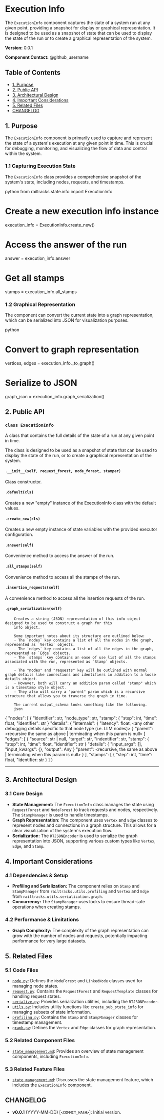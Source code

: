 # Execution Info

The `ExecutionInfo` component captures the state of a system run at any given point, providing a snapshot for display or graphical representation. It is designed to be used as a snapshot of state that can be used to display the state of the run or to create a graphical representation of the system.

**Version:** 0.0.1

**Component Contact:** @github_username

## Table of Contents

- [1. Purpose](#1-purpose)
- [2. Public API](#2-public-api)
- [3. Architectural Design](#3-architectural-design)
- [4. Important Considerations](#4-important-considerations)
- [5. Related Files](#5-related-files)
- [CHANGELOG](#changelog)

## 1. Purpose

The `ExecutionInfo` component is primarily used to capture and represent the state of a system's execution at any given point in time. This is crucial for debugging, monitoring, and visualizing the flow of data and control within the system.

### 1.1 Capturing Execution State

The `ExecutionInfo` class provides a comprehensive snapshot of the system's state, including nodes, requests, and timestamps.

python
from railtracks.state.info import ExecutionInfo

# Create a new execution info instance
execution_info = ExecutionInfo.create_new()

# Access the answer of the run
answer = execution_info.answer

# Get all stamps
stamps = execution_info.all_stamps


### 1.2 Graphical Representation

The component can convert the current state into a graph representation, which can be serialized into JSON for visualization purposes.

python
# Convert to graph representation
vertices, edges = execution_info._to_graph()

# Serialize to JSON
graph_json = execution_info.graph_serialization()


## 2. Public API

### `class ExecutionInfo`
A class that contains the full details of the state of a run at any given point in time.

The class is designed to be used as a snapshot of state that can be used to display the state of the run, or to
create a graphical representation of the system.

#### `.__init__(self, request_forest, node_forest, stamper)`
Class constructor.

#### `.default(cls)`
Creates a new "empty" instance of the ExecutionInfo class with the default values.

#### `.create_new(cls)`
Creates a new empty instance of state variables with the provided executor configuration.

#### `.answer(self)`
Convenience method to access the answer of the run.

#### `.all_stamps(self)`
Convenience method to access all the stamps of the run.

#### `.insertion_requests(self)`
A convenience method to access all the insertion requests of the run.

#### `.graph_serialization(self)`
        Creates a string (JSON) representation of this info object designed to be used to construct a graph for this
        info object.

        Some important notes about its structure are outlined below:
        - The `nodes` key contains a list of all the nodes in the graph, represented as `Vertex` objects.
        - The `edges` key contains a list of all the edges in the graph, represented as `Edge` objects.
        - The `stamps` key contains an ease of use list of all the stamps associated with the run, represented as `Stamp` objects.

        - The "nodes" and "requests" key will be outlined with normal graph details like connections and identifiers in addition to a loose details object.
        - However, both will carry an addition param called "stamp" which is a timestamp style object.
        - They also will carry a "parent" param which is a recursive structure that allows you to traverse the graph in time.

        The current output_schema looks something like the following.
        json
{
  "nodes": [
    {
      "identifier": str,
      "node_type": str,
      "stamp": {
         "step": int,
         "time": float,
         "identifier": str
      }
      "details": {
         "internals": {
            "latency": float,
            <any other debugging details specific to that node type (i.e. LLM nodes)>
      }
      "parent": <recursive the same as above | terminating when this param is null>
  ]
  "edges": [
    {
      "source": str | null,
      "target": str,
      "indentifier": str,
      "stamp": {
        "step": int,
        "time": float,
        "identifier": str
      }
      "details": {
         "input_args": [<list of input args>],
         "input_kwargs": {<dict of input kwargs>},
         "output": Any
      }
      "parent": <recursive, the same as above | terminating when this param is null>
    }
  ],
  "stamps": [
    {
       "step": int,
       "time": float,
       "identifier: str
    }
  ]
}



---

## 3. Architectural Design

### 3.1 Core Design

- **State Management:** The `ExecutionInfo` class manages the state using `RequestForest` and `NodeForest` to track requests and nodes, respectively. The `StampManager` is used to handle timestamps.
- **Graph Representation:** The component uses `Vertex` and `Edge` classes to represent nodes and connections in a graph structure. This allows for a clear visualization of the system's execution flow.
- **Serialization:** The `RTJSONEncoder` is used to serialize the graph representation into JSON, supporting various custom types like `Vertex`, `Edge`, and `Stamp`.

## 4. Important Considerations

### 4.1 Dependencies & Setup

- **Profiling and Serialization:** The component relies on `Stamp` and `StampManager` from `railtracks.utils.profiling` and `Vertex` and `Edge` from `railtracks.utils.serialization.graph`.
- **Concurrency:** The `StampManager` uses locks to ensure thread-safe operations when creating stamps.

### 4.2 Performance & Limitations

- **Graph Complexity:** The complexity of the graph representation can grow with the number of nodes and requests, potentially impacting performance for very large datasets.

## 5. Related Files

### 5.1 Code Files

- [`node.py`](../packages/railtracks/src/railtracks/state/node.py): Defines the `NodeForest` and `LinkedNode` classes used for managing node states.
- [`request.py`](../packages/railtracks/src/railtracks/state/request.py): Contains the `RequestForest` and `RequestTemplate` classes for handling request states.
- [`serialize.py`](../packages/railtracks/src/railtracks/state/serialize.py): Provides serialization utilities, including the `RTJSONEncoder`.
- [`utils.py`](../packages/railtracks/src/railtracks/state/utils.py): Includes utility functions like `create_sub_state_info` for managing subsets of state information.
- [`profiling.py`](../packages/railtracks/src/railtracks/utils/profiling.py): Contains the `Stamp` and `StampManager` classes for timestamp management.
- [`graph.py`](../packages/railtracks/src/railtracks/utils/serialization/graph.py): Defines the `Vertex` and `Edge` classes for graph representation.

### 5.2 Related Component Files

- [`state_management.md`](../components/state_management.md): Provides an overview of state management components, including `ExecutionInfo`.

### 5.3 Related Feature Files

- [`state_management.md`](../features/state_management.md): Discusses the state management feature, which includes the `ExecutionInfo` component.

## CHANGELOG

- **v0.0.1** (YYYY-MM-DD) [`<COMMIT_HASH>`]: Initial version.

